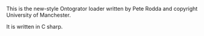 This is the new-style Ontogrator loader written by Pete Rodda and
copyright University of Manchester.

It is written in C sharp.
